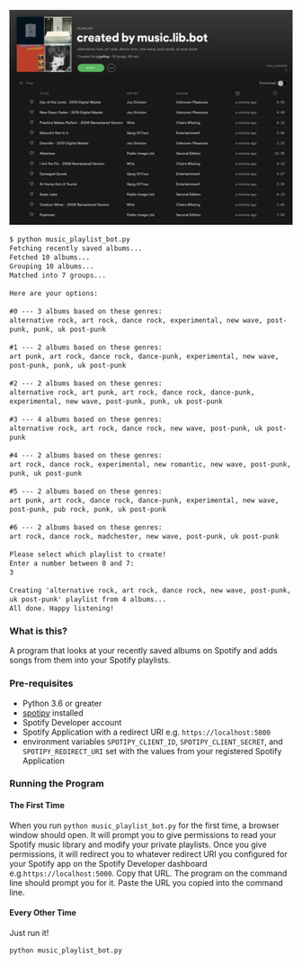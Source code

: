 ![Spotify Playlist](https://github.com/okjuan/music-lib-bot/raw/master/imgs/sample2.png)

```
$ python music_playlist_bot.py
Fetching recently saved albums...
Fetched 10 albums...
Grouping 10 albums...
Matched into 7 groups...

Here are your options:

#0 --- 3 albums based on these genres:
alternative rock, art rock, dance rock, experimental, new wave, post-punk, punk, uk post-punk

#1 --- 2 albums based on these genres:
art punk, art rock, dance rock, dance-punk, experimental, new wave, post-punk, punk, uk post-punk

#2 --- 2 albums based on these genres:
alternative rock, art punk, art rock, dance rock, dance-punk, experimental, new wave, post-punk, punk, uk post-punk

#3 --- 4 albums based on these genres:
alternative rock, art rock, dance rock, new wave, post-punk, uk post-punk

#4 --- 2 albums based on these genres:
art rock, dance rock, experimental, new romantic, new wave, post-punk, punk, uk post-punk

#5 --- 2 albums based on these genres:
art punk, art rock, dance rock, dance-punk, experimental, new wave, post-punk, pub rock, punk, uk post-punk

#6 --- 2 albums based on these genres:
art rock, dance rock, madchester, new wave, post-punk, uk post-punk

Please select which playlist to create!
Enter a number between 0 and 7:
3

Creating 'alternative rock, art rock, dance rock, new wave, post-punk, uk post-punk' playlist from 4 albums...
All done. Happy listening!
```

### What is this?
A program that looks at your recently saved albums on Spotify and adds songs from them into your Spotify playlists.

### Pre-requisites
- Python 3.6 or greater
- [spotipy](https://pypi.org/project/spotipy/) installed
- Spotify Developer account
- Spotify Application with a redirect URI e.g. `https://localhost:5000`
- environment variables `SPOTIPY_CLIENT_ID`, `SPOTIPY_CLIENT_SECRET`, and `SPOTIPY_REDIRECT_URI` set with the values from your registered Spotify Application

### Running the Program
#### The First Time
When you run `python music_playlist_bot.py` for the first time, a browser window should open. It will prompt you to give permissions to read your Spotify music library and modify your private playlists. Once you give permissions, it will redirect you to whatever redirect URI you configured for your Spotify app on the Spotify Developer dashboard e.g.`https://localhost:5000`. Copy that URL. The program on the command line should prompt you for it. Paste the URL you copied into the command line.

#### Every Other Time
Just run it!
```
python music_playlist_bot.py
```
